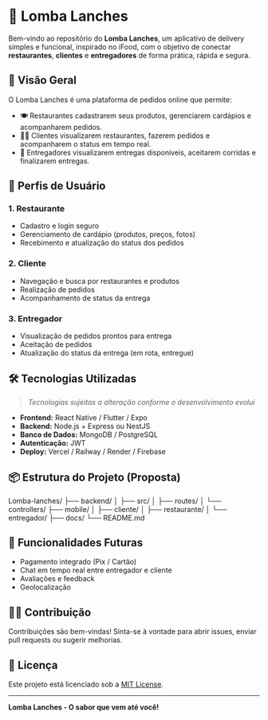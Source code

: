 # 🍔 Lomba Lanches

Bem-vindo ao repositório do **Lomba Lanches**, um aplicativo de delivery simples e funcional, inspirado no iFood, com o objetivo de conectar **restaurantes**, **clientes** e **entregadores** de forma prática, rápida e segura.

## 🚀 Visão Geral

O Lomba Lanches é uma plataforma de pedidos online que permite:

- 🍽 Restaurantes cadastrarem seus produtos, gerenciarem cardápios e acompanharem pedidos.
- 🧑‍💻 Clientes visualizarem restaurantes, fazerem pedidos e acompanharem o status em tempo real.
- 🛵 Entregadores visualizarem entregas disponíveis, aceitarem corridas e finalizarem entregas.

## 👥 Perfis de Usuário

### 1. Restaurante
- Cadastro e login seguro
- Gerenciamento de cardápio (produtos, preços, fotos)
- Recebimento e atualização do status dos pedidos

### 2. Cliente
- Navegação e busca por restaurantes e produtos
- Realização de pedidos
- Acompanhamento de status da entrega

### 3. Entregador
- Visualização de pedidos prontos para entrega
- Aceitação de pedidos
- Atualização do status da entrega (em rota, entregue)

## 🛠 Tecnologias Utilizadas

> _Tecnologias sujeitas a alteração conforme o desenvolvimento evolui_

- **Frontend:** React Native / Flutter / Expo
- **Backend:** Node.js + Express ou NestJS
- **Banco de Dados:** MongoDB / PostgreSQL
- **Autenticação:** JWT
- **Deploy:** Vercel / Railway / Render / Firebase

## 📦 Estrutura do Projeto (Proposta)

Lomba-lanches/
├── backend/
│ ├── src/
│ ├── routes/
│ └── controllers/
├── mobile/
│ ├── cliente/
│ ├── restaurante/
│ └── entregador/
├── docs/
└── README.md

## 📌 Funcionalidades Futuras

- Pagamento integrado (Pix / Cartão)
- Chat em tempo real entre entregador e cliente
- Avaliações e feedback
- Geolocalização

## 🧑‍💻 Contribuição

Contribuições são bem-vindas! Sinta-se à vontade para abrir issues, enviar pull requests ou sugerir melhorias.

## 📄 Licença

Este projeto está licenciado sob a [MIT License](LICENSE).

---

**Lomba Lanches - O sabor que vem até você!**
